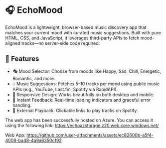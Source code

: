 
# 🎧 EchoMood

EchoMood is a lightweight, browser-based music discovery app that matches your current mood with curated music suggestions. Built with pure HTML, CSS, and JavaScript, it leverages third-party APIs to fetch mood-aligned tracks—no server-side code required.

## 🌟 Features

- 🎭 Mood Selector: Choose from moods like Happy, Sad, Chill, Energetic, Romantic, and more.
- 🎶 Music Suggestions: Fetches 5–10 tracks per mood using public music APIs (e.g., YouTube, Last.fm, Spotify via RapidAPI).
- 📱 Responsive Design: Works beautifully on both desktop and mobile.
- 🔄 Instant Feedback: Real-time loading indicators and graceful error handling.
- 🔗 External Playback: Clickable links to play tracks on Spotify.

The web app has been successfully hosted on Azure. You can access it using the following link: https://echoazstorage.z20.web.core.windows.net/

Web App: https://github.com/user-attachments/assets/ec82600b-a5f4-4008-ba48-4a9a6350c192

